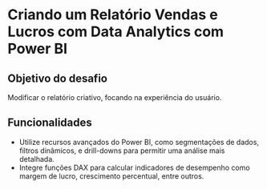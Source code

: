 # Criando um Relatório Vendas e Lucros com Data Analytics com Power BI

## Objetivo do desafio 

Modificar o relatório criativo, focando na experiência do usuário.

## Funcionalidades

- Utilize recursos avançados do Power BI, como segmentações de dados, filtros dinâmicos, e drill-downs para permitir uma análise mais detalhada.
- Integre funções DAX para calcular indicadores de desempenho como margem de lucro, crescimento percentual, entre outros.




